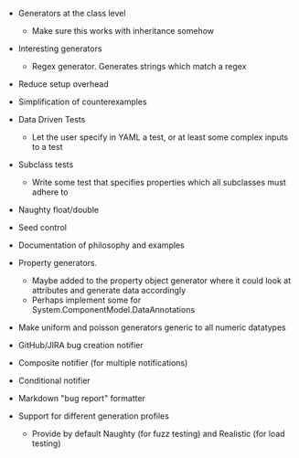 - Generators at the class level
    - Make sure this works with inheritance somehow
- Interesting generators
    - Regex generator. Generates strings which match a regex
- Reduce setup overhead
- Simplification of counterexamples
- Data Driven Tests
    - Let the user specify in YAML a test, or at least some complex inputs to a test
- Subclass tests
    - Write some test that specifies properties which all subclasses must adhere to
- Naughty float/double
- Seed control
- Documentation of philosophy and examples
- Property generators.
    - Maybe added to the property object generator where it could look at attributes and generate data accordingly
    - Perhaps implement some for System.ComponentModel.DataAnnotations
- Make uniform and poisson generators generic to all numeric datatypes
- GitHub/JIRA bug creation notifier
- Composite notifier (for multiple notifications)
- Conditional notifier
- Markdown "bug report" formatter

- Support for different generation profiles
  - Provide by default Naughty (for fuzz testing) and Realistic (for load testing)